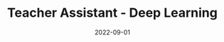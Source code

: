 ---
title: "Teacher Assistant - Deep Learning"
collection: teaching
type: "Graduate course"
permalink: /teaching/2
date: 2022-09-01
venue: "Sharif University Electrical Engineering Department"
location: "City, Country"
---